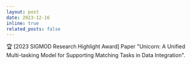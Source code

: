 ```yaml
---
layout: post
date: 2023-12-16
inline: true
related_posts: false
---
```


:trophy: [2023 SIGMOD Research Highlight Award] Paper "Unicorn: A Unified Multi-tasking Model for Supporting Matching Tasks in Data Integration".
